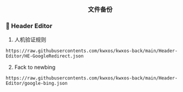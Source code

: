 <div align="center">
<h3>文件备份<h3>
</div>
  
### 🎉 Header Editor

1. 人机验证规则
```
https://raw.githubusercontents.com/kwxos/kwxos-back/main/Header-Editor/HE-GoogleRedirect.json
```
2. Fack to newbing
```
https://raw.githubusercontents.com/kwxos/kwxos-back/main/Header-Editor/google-bing.json
```

